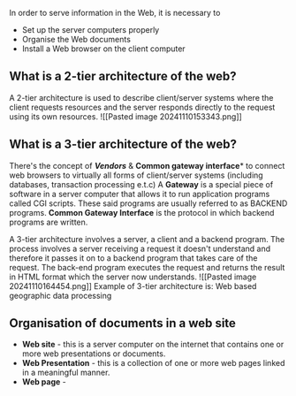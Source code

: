 In order to serve information in the Web, it is necessary to
- Set up the server computers properly
- Organise the Web documents
- Install a Web browser on the client computer

## What is a 2-tier architecture of the web?
A 2-tier architecture is used to describe client/server systems where the client requests resources and the server responds directly to the request using its own resources.
![[Pasted image 20241110153343.png]]
## What is a 3-tier architecture of the web?
There's the concept of ***Vendors*** & **Common gateway interface*** to connect web browsers to virtually all forms of client/server systems (including databases, transaction processing e.t.c) A **Gateway** is a special piece of software in a server computer that allows it to run application programs called CGI scripts. These said programs are usually referred to as BACKEND programs. **Common Gateway Interface** is the protocol in which backend programs are written. 

A 3-tier architecture involves a server, a client and a backend program. The process involves a server receiving a request it doesn't understand and therefore it passes it on to a backend program that takes care of the request. The back-end program executes the request and returns the result in HTML format which the server now understands.
![[Pasted image 20241110164454.png]]
Example of 3-tier architecture is: Web based geographic data processing

## Organisation of documents in a web site
- **Web site** - this is a server computer on the internet that contains one or more web presentations or documents.
- **Web Presentation** - this is a collection of one or more web pages linked in a meaningful manner.
- **Web page** - 
